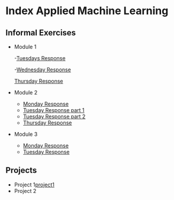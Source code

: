 # Index Applied Machine Learning

## Informal Exercises
- Module 1
  
  -[Tuesdays Response](tues1.md)
  
  -[Wednesday Response](wed1.md)
  
   [Thursday Response](thur1.md)

  
- Module 2
  - [Monday Response](week2/mon2.md)
  - [Tuesday Response part 1](week2/tue2.md)
  - [Tuesday Response part 2](week2/tue2_part2.md)
  - [Thursday Response](week2/thur2.md)

- Module 3
  - [Monday Response](week3/mon3.md)
  - [Tuesday Response](week3/tue3.md)



## Projects

- Project 1[project1](projects/project1/project1_revised.md)
- Project 2